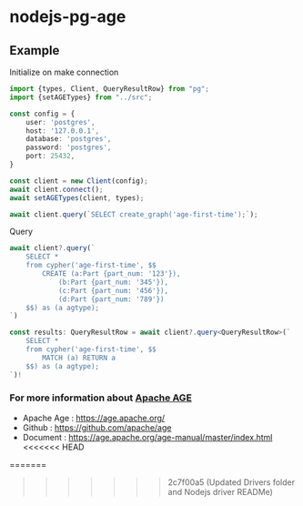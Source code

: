 nodejs-pg-age
===========



Example
-----
Initialize on make connection

```typescript
import {types, Client, QueryResultRow} from "pg";
import {setAGETypes} from "../src";

const config = {
    user: 'postgres',
    host: '127.0.0.1',
    database: 'postgres',
    password: 'postgres',
    port: 25432,
}

const client = new Client(config);
await client.connect();
await setAGETypes(client, types);

await client.query(`SELECT create_graph('age-first-time');`);
```

Query

```typescript
await client?.query(`
    SELECT *
    from cypher('age-first-time', $$
        CREATE (a:Part {part_num: '123'}),
            (b:Part {part_num: '345'}),
            (c:Part {part_num: '456'}),
            (d:Part {part_num: '789'})
    $$) as (a agtype);
`)

const results: QueryResultRow = await client?.query<QueryResultRow>(`
    SELECT *
    from cypher('age-first-time', $$
        MATCH (a) RETURN a
    $$) as (a agtype);
`)!
```
### For more information about [Apache AGE](https://age.apache.org/)
* Apache Age : https://age.apache.org/
* Github : https://github.com/apache/age
* Document : https://age.apache.org/age-manual/master/index.html
<<<<<<< HEAD


=======
>>>>>>> 2c7f00a5 (Updated Drivers folder and Nodejs driver READMe)
